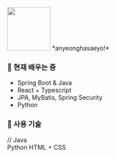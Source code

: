 <img src="https://twemoji.maxcdn.com/v/latest/72x72/1f44b.png" width="100"/>
*anyeonghasaeyo!*

### 🌱 현재 배우는 중
- Spring Boot & Java 
- React + Typescript
- JPA, MyBatis, Spring Security
- Python


### 💪 사용 기술
//
Java        
Python
HTML + CSS

<!--
![HTML5](https://img.shields.io/badge/HTML5-E34F26?style=flat-square&logo=html5&logoColor=white)
![CSS3](https://img.shields.io/badge/CSS3-1572B6?style=flat-square&logo=css3&logoColor=white)
![JavaScript](https://img.shields.io/badge/JavaScript-F7DF1E?style=flat-square&logo=javascript&logoColor=black)
![React](https://img.shields.io/badge/React-61DAFB?style=flat-square&logo=react&logoColor=black)
![Spring Boot](https://img.shields.io/badge/Spring%20Boot-6DB33F?style=flat-square&logo=spring-boot&logoColor=white)
![Java](https://img.shields.io/badge/Java-007396?style=flat-square&logo=java&logoColor=white)
![Python](https://img.shields.io/badge/Python-306998?style=flat-square&logo=python&logoColor=white)

- 🔭 I’m currently working on ...
- 👯 I’m looking to collaborate on ...
- 🤔 I’m looking for help with ...
- 💬 Ask me about ...
- 📫 How to reach me: ...
- 😄 Pronouns: ...
- ⚡ Fun fact: ...
-->
